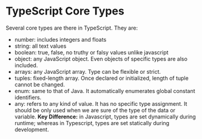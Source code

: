 # TypeScript Core Types

Several core types are there in TypeScript. They are:

- number: includes integers and floats
- string: all text values
- boolean: true, false, no truthy or falsy values unlike javascript
- object: any JavaScript object. Even objects of specific types are also included.
- arrays: any JavaScript array. Type can be flexible or strict.
- tuples: fixed-length array. Once declared or initialized, length of tuple cannot be changed.
- enum: same to that of Java. It automatically enumerates global constant identifiers.
- any: refers to any kind of value. It has no specific type assignment. It should be only used when we are sure of the type of the data or variable.
  <b>Key Difference:</b> in Javascript, types are set dynamically during runtime; whereas in Typescript, types are set statically during development.

